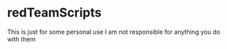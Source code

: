 # redTeamScripts
This is just for some personal use I am not responsible for anything you do with them

